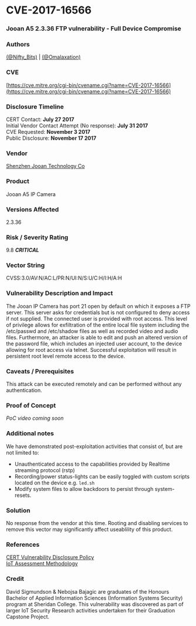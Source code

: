 # CVE-2017-16566

### Jooan A5 2.3.36 FTP vulnerability - Full Device Compromise

### Authors  
[(@Nifty_Bits)](https://twitter.com/_nifty_bits) | [(@Omalaxation)](https://twitter.com/omalaxation)

### CVE
[https://cve.mitre.org/cgi-bin/cvename.cgi?name=CVE-2017-16566](https://cve.mitre.org/cgi-bin/cvename.cgi?name=CVE-2017-16566)

### Disclosure Timeline  
CERT Contact: **July 27 2017**   
Initial Vendor Contact Attempt (No response): **July 31 2017**   
CVE Requested: **November 3 2017**   
Public Disclosure: **November 17 2017**   

### Vendor  
[Shenzhen Jooan Technology Co](http://www.qacctv.com)  

### Product  
Jooan A5 IP Camera

### Versions Affected  
2.3.36  

### Risk / Severity Rating
9.8 ***CRITICAL*** 
  ### Vector String  
  CVSS:3.0/AV:N/AC:L/PR:N/UI:N/S:U/C:H/I:H/A:H
  
### Vulnerability Description and Impact 
The Jooan IP Camera has port 21 open by default on which it exposes a FTP server. This server
asks for credentials but is not configured to deny access if not supplied. The connected user is provided with root access.
This level of privilege allows for exfiltration of the entire local file system including
the /etc/passwd and /etc/shadow files as well as recorded video and audio files. Furthermore,
an attacker is able to edit and push an altered version of the password file, which includes an
injected user account, to the device allowing for root access via telnet. Successful exploitation
will result in persistent root level remote access to the device.

### Caveats / Prerequisites 
This attack can be executed remotely and can be performed without any authentication. 
 
### Proof of Concept 
*PoC video coming soon* 

### Additional notes 
We have demonstrated post-exploitation activities that consist of, but are not limited to: 
* Unauthenticated access to the capabilities provided by Realtime streaming protocol (rstp)
* Recording/power status-lights can be easily toggled with custom scripts located on the device e.g. `led.sh`
* Modify system files to allow backdoors to persist through system-resets.

### Solution 
No response from the vendor at this time.
Rooting and disabling services to remove this vector may significantly affect useablility of this product.

### References 
[CERT Vulnerability Disclosure Policy](https://www.cert.org/vulnerability-analysis/vul-disclosure.cfm?)   
[IoT Assessment Methodology](https://github.com/SiggyD/Project-Hateful-Ferret/blob/master/IoT%20Security%20Assessment%20Methodology.pdf)

### Credit 
David Sigmundson & Nebojsa Bajagic are graduates of the Honours Bachelor of Applied Information Sciences (Information Systems Security) program at Sheridan College. This vulnerability was discovered as part of larger IoT Security Research activities undertaken for their Graduation Capstone Project.
